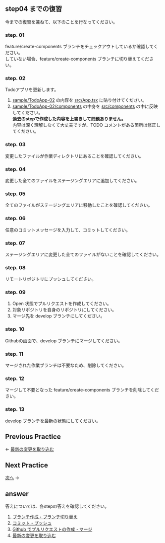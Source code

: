 ## step04 までの復習

今までの復習を兼ねて、以下のことを行なってください。

### step. 01
feature/create-components ブランチをチェックアウトしているか確認してください。  
していない場合、feature/create-components ブランチに切り替えてください。

### step. 02
Todoアプリを更新します。  
1. [sample/TodoApp-02](/src/sample/TodoApp-02/App.tsx) の内容を [src/App.tsx](/src/App.tsx) に貼り付けてください。  
2. [sample/TodoApp-02/components](/src/sample/TodoApp-02/components/) の中身を [src/components](/src/components/) の中に反映してください。  
**過去のstepで作成した内容を上書きして問題ありません。**  
内容は深く理解しなくて大丈夫ですが、TODO コメントがある箇所は修正してください。

### step. 03
変更したファイルが作業ディレクトリにあることを確認してください。

### step. 04
変更した全てのファイルをステージングエリアに追加してください。

### step. 05
全てのファイルがステージングエリアに移動したことを確認してください。

### step. 06
任意のコミットメッセージを入力して、コミットしてください。

### step. 07
ステージングエリアに変更した全てのファイルがないことを確認してください。

### step. 08
リモートリポジトリにプッシュしてください。

### step. 09
1. Open 状態でプルリクエストを作成してください。
2. 対象リポジトリを自身のリポジトリにしてください。
3. マージ先を develop ブランチにしてください。

### step. 10
Githubの画面で、develop ブランチにマージしてください。

### step. 11
マージされた作業ブランチは不要なため、削除してください。

### step. 12
マージして不要となった feature/create-components ブランチを削除してください。

### step. 13
develop ブランチを最新の状態にしてください。


## Previous Practice

← [最新の変更を取り込む](../step04/index.md)

## Next Practice

<!-- TODO: 作成したらURLを追加する -->
[次へ]() →

## answer

答えについては、各stepの答えを確認してください。
1. [ブランチ作成・ブランチ切り替え](/public/docs/Workbook/answer/step01/index.md)
2. [コミット・プッシュ](/public/docs/Workbook/answer/step02/index.md)
3. [Github でプルリクエストの作成・マージ](/public/docs/Workbook/answer/step03/index.md)
4. [最新の変更を取り込む](/public/docs/Workbook/answer/step04/index.md)
